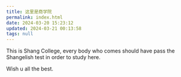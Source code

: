 ```yaml
---
title: 这里是商学院
permalink: index.html
date: 2024-03-20 15:23:12
updated: 2024-03-21 00:13:58
tags: null
---
```


This is Shang College, every body who comes should have pass the Shangelish test in order to study here.

Wish u all the best.

